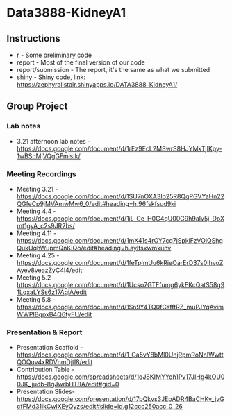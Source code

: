 # Data3888-KidneyA1

## Instructions
* r - Some preliminary code
* report - Most of the final version of our code
* report/submission - The report, it's the same as what we submitted
* shiny - Shiny code, link: https://zephyralistair.shinyapps.io/DATA3888_KidneyA1/

## Group Project

### Lab notes
* 3.21 afternoon lab notes - https://docs.google.com/document/d/1rEz9EcL2MSwrS8HJYMkTjIKpy-1wBSnMjVQgGFmisIk/

### Meeting Recordings
* Meeting 3.21 - https://docs.google.com/document/d/1SU7nOXA3Io25R8QqPGVYaHn22QGfeCp9jMVAmwMw6_0/edit#heading=h.96fskfsud9ki
* Meeting 4.4 - https://docs.google.com/document/d/1iL_Ce_H0G4qU00G9h9aIv5j_DoXmt1gyA_c2s9JR2bs/
* Meeting 4.11 - https://docs.google.com/document/d/1mX41s4rOY7cg7jSpklFzVOiQShgQukUqhWupmQnKiQo/edit#heading=h.ayltsxwmxunv
* Meeting 4.25 - https://docs.google.com/document/d/1feTplmUu6kRjeOarErD37s0IhvoZAyev8veazZyC4l4/edit
* Meeting 5.2 - https://docs.google.com/document/d/1Ucsp7GTEfumg6ykEKcQatS58g91LqxaLYSs6z17AgiA/edit
* Meeting 5.8 - https://docs.google.com/document/d/1Sn9Y4TQ0fCsfftRZ_muPJYqAvimWWPIBqpxB4Q6tyFU/edit

### Presentation & Report
* Presentation Scaffold - https://docs.google.com/document/d/1_Ga5vY8bMl0UnjRpmRoNnIWwttQOQuv4xRDVnmDjtI8/edit
* Contribution Table - https://docs.google.com/spreadsheets/d/1qJ8KIMYYoh1Pv17JIHg4kOU00JK_judb-8gJwrbHT8A/edit#gid=0
* Presentation Slides- https://docs.google.com/presentation/d/17pQkvs3JEpADR4BaCHKv_jvGcfFMd31ikCwlXEyQyzs/edit#slide=id.g12ccc250acc_0_26

